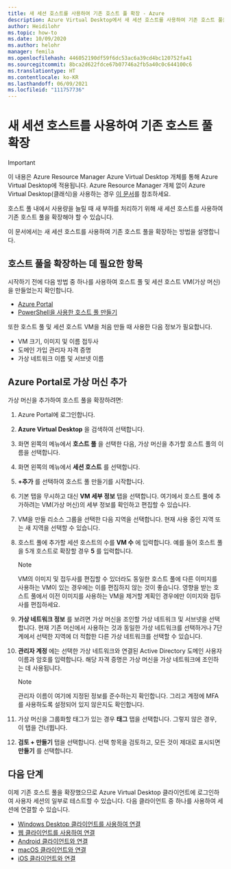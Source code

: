 ```yaml
---
title: 새 세션 호스트를 사용하여 기존 호스트 풀 확장 - Azure
description: Azure Virtual Desktop에서 새 세션 호스트를 사용하여 기존 호스트 풀을 확장하는 방법입니다.
author: Heidilohr
ms.topic: how-to
ms.date: 10/09/2020
ms.author: helohr
manager: femila
ms.openlocfilehash: 446052190df59f6dc53ac6a39cd4bc120752fa41
ms.sourcegitcommit: 8bca2d622fdce67b07746a2fb5a40c0c644100c6
ms.translationtype: HT
ms.contentlocale: ko-KR
ms.lasthandoff: 06/09/2021
ms.locfileid: "111757736"
---
```

# <a name="expand-an-existing-host-pool-with-new-session-hosts"></a>새 세션 호스트를 사용하여 기존 호스트 풀 확장

>[!IMPORTANT]
>이 내용은 Azure Resource Manager Azure Virtual Desktop 개체를 통해 Azure Virtual Desktop에 적용됩니다. Azure Resource Manager 개체 없이 Azure Virtual Desktop(클래식)을 사용하는 경우 [이 문서](./virtual-desktop-fall-2019/expand-existing-host-pool-2019.md)를 참조하세요.

호스트 풀 내에서 사용량을 늘릴 때 새 부하를 처리하기 위해 새 세션 호스트를 사용하여 기존 호스트 풀을 확장해야 할 수 있습니다.

이 문서에서는 새 세션 호스트를 사용하여 기존 호스트 풀을 확장하는 방법을 설명합니다.

## <a name="what-you-need-to-expand-the-host-pool"></a>호스트 풀을 확장하는 데 필요한 항목

시작하기 전에 다음 방법 중 하나를 사용하여 호스트 풀 및 세션 호스트 VM(가상 머신)을 만들었는지 확인합니다.

- [Azure Portal](./create-host-pools-azure-marketplace.md)
- [PowerShell을 사용한 호스트 풀 만들기](./create-host-pools-powershell.md)

또한 호스트 풀 및 세션 호스트 VM을 처음 만들 때 사용한 다음 정보가 필요합니다.

- VM 크기, 이미지 및 이름 접두사
- 도메인 가입 관리자 자격 증명
- 가상 네트워크 이름 및 서브넷 이름

## <a name="add-virtual-machines-with-the-azure-portal"></a>Azure Portal로 가상 머신 추가

가상 머신을 추가하여 호스트 풀을 확장하려면:

1. Azure Portal에 로그인합니다.

2. **Azure Virtual Desktop** 을 검색하여 선택합니다.

3. 화면 왼쪽의 메뉴에서 **호스트 풀** 을 선택한 다음, 가상 머신을 추가할 호스트 풀의 이름을 선택합니다.

4. 화면 왼쪽의 메뉴에서 **세션 호스트** 를 선택합니다.

5. **+추가** 를 선택하여 호스트 풀 만들기를 시작합니다.

6. 기본 탭을 무시하고 대신 **VM 세부 정보** 탭을 선택합니다. 여기에서 호스트 풀에 추가하려는 VM(가상 머신)의 세부 정보를 확인하고 편집할 수 있습니다.

7. VM을 만들 리소스 그룹을 선택한 다음 지역을 선택합니다. 현재 사용 중인 지역 또는 새 지역을 선택할 수 있습니다.

8. 호스트 풀에 추가할 세션 호스트의 수를 **VM 수** 에 입력합니다. 예를 들어 호스트 풀을 5개 호스트로 확장할 경우 **5** 를 입력합니다.

    >[!NOTE]
    >VM의 이미지 및 접두사를 편집할 수 있더라도 동일한 호스트 풀에 다른 이미지를 사용하는 VM이 있는 경우에는 이를 편집하지 않는 것이 좋습니다. 영향을 받는 호스트 풀에서 이전 이미지를 사용하는 VM을 제거할 계획인 경우에만 이미지와 접두사를 편집하세요.

9. **가상 네트워크 정보** 를 보려면 가상 머신을 조인할 가상 네트워크 및 서브넷을 선택합니다. 현재 기존 머신에서 사용하는 것과 동일한 가상 네트워크를 선택하거나 7단계에서 선택한 지역에 더 적합한 다른 가상 네트워크를 선택할 수 있습니다.

10. **관리자 계정** 에는 선택한 가상 네트워크와 연결된 Active Directory 도메인 사용자 이름과 암호를 입력합니다. 해당 자격 증명은 가상 머신을 가상 네트워크에 조인하는 데 사용됩니다.

      >[!NOTE]
      >관리자 이름이 여기에 지정된 정보를 준수하는지 확인합니다. 그리고 계정에 MFA를 사용하도록 설정되어 있지 않은지도 확인합니다.

11. 가상 머신을 그룹화할 태그가 있는 경우 **태그** 탭을 선택합니다. 그렇지 않은 경우, 이 탭을 건너뜁니다.

12. **검토 + 만들기** 탭을 선택합니다. 선택 항목을 검토하고, 모든 것이 제대로 표시되면 **만들기** 를 선택합니다.

## <a name="next-steps"></a>다음 단계

이제 기존 호스트 풀을 확장했으므로 Azure Virtual Desktop 클라이언트에 로그인하여 사용자 세션의 일부로 테스트할 수 있습니다. 다음 클라이언트 중 하나를 사용하여 세션에 연결할 수 있습니다.

- [Windows Desktop 클라이언트를 사용하여 연결](./connect-windows-7-10.md)
- [웹 클라이언트를 사용하여 연결](./connect-web.md)
- [Android 클라이언트와 연결](./connect-android.md)
- [macOS 클라이언트와 연결](./connect-macos.md)
- [iOS 클라이언트와 연결](./connect-ios.md)
